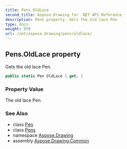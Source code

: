 ```yaml
---
title: Pens.OldLace
second_title: Aspose.Drawing for .NET API Reference
description: Pens property. Gets the old lace Pen
type: docs
weight: 970
url: /net/aspose.drawing/pens/oldlace/
---
```

## Pens.OldLace property

Gets the old lace Pen.

```csharp
public static Pen OldLace { get; }
```

### Property Value

The old lace Pen.

### See Also

* class [Pen](../../pen/)
* class [Pens](../)
* namespace [Aspose.Drawing](../../pens/)
* assembly [Aspose.Drawing.Common](../../../)


